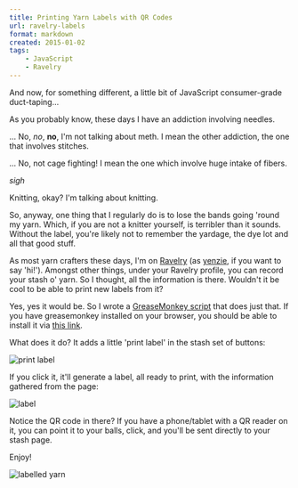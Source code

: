 ```yaml
---
title: Printing Yarn Labels with QR Codes
url: ravelry-labels
format: markdown
created: 2015-01-02
tags:
    - JavaScript
    - Ravelry
---
```


And now, for something different, a little bit of
JavaScript consumer-grade duct-taping...

As you probably know, these days I have an addiction involving needles. 

...  No, *no*, **no**, I'm not talking about meth. I mean the other addiction, the one
that involves stitches.

... No, not cage fighting! I mean the one which involve huge intake of fibers.

*sigh* 

Knitting, okay? I'm talking about knitting.

So, anyway, one thing that I regularly do is to lose
the bands going 'round my yarn. Which, if you are not a knitter yourself,
is terribler than it sounds. Without the label, you're likely not to remember 
the yardage, the dye lot and all that good stuff.

As most yarn crafters these days, I'm on [Ravelry](http://ravelry.com) 
(as [yenzie](http://www.ravelry.com/people/yenzie), if you want to say 'hi!').
Amongst other things, under your Ravelry profile, 
you can record your stash o' yarn. So I thought, all the information
is there. Wouldn't it be cool to be able to print new labels from it?

Yes, yes it would be. So I wrote a [GreaseMonkey
script](https://github.com/yanick/greaseyanick/blob/master/Ravelry_Stash_Labels.user.js)
that does just that.  If you have greasemonkey installed on your browser, you
should be able to install it via [this link](https://github.com/yanick/greaseyanick/raw/master/Ravelry_Stash_Labels.user.js).

What does it do? It adds a little 'print label' in the stash set of buttons:

![print label](__ENTRY_DIR__/print.png)

If you click it, it'll generate a label, all ready to print, 
with the information gathered from the page:

![label](__ENTRY_DIR__/label.png)

Notice the QR code in there? If you have a phone/tablet with a QR reader on it,
you can point it to your balls, click, and you'll be sent directly
to your stash page.

Enjoy!

![labelled yarn](__ENTRY_DIR__/labelled.jpg)








